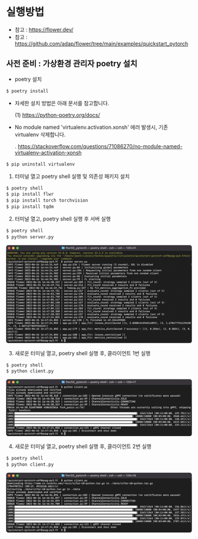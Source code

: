 # 실행방법  

- 참고 : https://flower.dev/
- 참고 : https://github.com/adap/flower/tree/main/examples/quickstart_pytorch

## 사전 준비 : 가상환경 관리자 poetry 설치

- poetry 설치

```bash
$ poetry install
```

- 자세한 설치 방법은 아래 문서를 참고합니다.

  (1) https://python-poetry.org/docs/


- No module named 'virtualenv.activation.xonsh' 에러 발생시, 기존 virtualenv 삭제합니다.

  . https://stackoverflow.com/questions/71086270/no-module-named-virtualenv-activation-xonsh

```bash
$ pip uninstall virtualenv
```


1. 터미널 열고 poetry shell 실행 및 의존성 패키지 설치

```bash
$ poetry shell
$ pip install flwr
$ pip install torch torchvision
$ pip install tqdm
```

2. 터미널 열고, poetry shell 실행 후 서버 실행 

```bash
$ poetry shell
$ python server.py
```

![연합학습 서버 실행 모습](img4doc/server.png)

3. 새로운 터미널 열고, poetry shell 실행 후, 클라이언트 1번 실행 

```bash
$ poetry shell
$ python client.py
```

![연합학습 클라이언트 1 실행 모습](img4doc/client1.png)

4. 새로운 터미널 열고, poetry shell 실행 후, 클라이언트 2번 실행 

```bash
$ poetry shell
$ python client.py
```

![연합학습 클라이언트 2 실행 모습](img4doc/client2.png)
